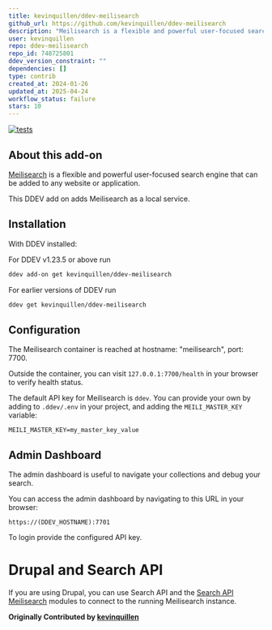 ```yaml
---
title: kevinquillen/ddev-meilisearch
github_url: https://github.com/kevinquillen/ddev-meilisearch
description: "Meilisearch is a flexible and powerful user-focused search engine that can be added to any website or application. This is an add on for DDEV so you can run and develop integrations for Meilisearch locally."
user: kevinquillen
repo: ddev-meilisearch
repo_id: 748725801
ddev_version_constraint: ""
dependencies: []
type: contrib
created_at: 2024-01-26
updated_at: 2025-04-24
workflow_status: failure
stars: 10
---
```


[![tests](https://github.com/kevinquillen/ddev-meilisearch/actions/workflows/tests.yml/badge.svg)](https://github.com/kevinquillen/ddev-meilisearch/actions/workflows/tests.yml)

## About this add-on

[Meilisearch](https://www.meilisearch.com/) is a flexible and powerful user-focused search engine that can 
be added to any website or application.

This DDEV add on adds Meilisearch as a local service.

## Installation

With DDEV installed:

For DDEV v1.23.5 or above run

```sh
ddev add-on get kevinquillen/ddev-meilisearch
```

For earlier versions of DDEV run

```sh
ddev get kevinquillen/ddev-meilisearch
```

## Configuration

The Meilisearch container is reached at hostname: "meilisearch", port: 7700.

Outside the container, you can visit `127.0.0.1:7700/health` in your browser to verify health status.

The default API key for Meilisearch is `ddev`. You can provide your own by 
adding to `.ddev/.env` in your project, and adding the `MEILI_MASTER_KEY` variable:

`MEILI_MASTER_KEY=my_master_key_value`

## Admin Dashboard

The admin dashboard is useful to navigate your collections and debug your 
search.

You can access the admin dashboard by navigating to this URL in your browser:

`https://(DDEV_HOSTNAME):7701`

To login provide the configured API key.

# Drupal and Search API

If you are using Drupal, you can use Search API and the [Search API 
Meilisearch](https://www.drupal.org/project/search_api_meilisearch) 
modules to connect to the running Meilisearch instance.

**Originally Contributed by [kevinquillen](https://github.com/kevinquillen)**
